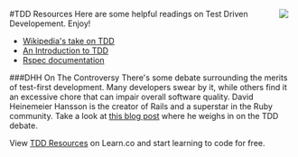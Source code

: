 #TDD Resources
<img src="https://s3.amazonaws.com/after-school-assets/tdd-guilty.png" align="right" hspace="10">Here are some helpful readings on Test Driven Developement. Enjoy!
+ [Wikipedia's take on TDD](http://en.wikipedia.org/wiki/Test-driven_development)
+ [An Introduction to TDD](http://agiledata.org/essays/tdd.html)
+ [Rspec documentation](https://relishapp.com/rspec)

###DHH On The Controversy
There's some debate surrounding the merits of test-first development. Many developers swear by it, while others find it an excessive chore that can impair overall software quality. David Heinemeier Hansson is the creator of Rails and a superstar in the Ruby community. Take a look at [this blog post](http://david.heinemeierhansson.com/2014/tdd-is-dead-long-live-testing.html) where he weighs in on the TDD debate.

<p data-visibility='hidden'>View <a href='https://learn.co/lessons/hs-tdd-resources' title='TDD Resources'>TDD Resources</a> on Learn.co and start learning to code for free.</p>
